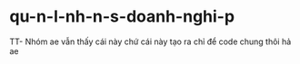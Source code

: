 # qu-n-l-nh-n-s-doanh-nghi-p
TT- Nhóm
ae vẫn thấy cái này chứ
cái này tạo ra chỉ để code chung thôi hả ae
